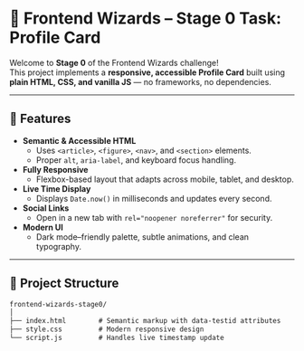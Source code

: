 # 🚀 Frontend Wizards – Stage 0 Task: Profile Card

Welcome to **Stage 0** of the Frontend Wizards challenge!  
This project implements a **responsive, accessible Profile Card** built using **plain HTML, CSS, and vanilla JS** — no frameworks, no dependencies.

---

## 🧩 Features

- **Semantic & Accessible HTML**
  - Uses `<article>`, `<figure>`, `<nav>`, and `<section>` elements.
  - Proper `alt`, `aria-label`, and keyboard focus handling.
- **Fully Responsive**
  - Flexbox-based layout that adapts across mobile, tablet, and desktop.
- **Live Time Display**
  - Displays `Date.now()` in milliseconds and updates every second.
- **Social Links**
  - Open in a new tab with `rel="noopener noreferrer"` for security.
- **Modern UI**
  - Dark mode–friendly palette, subtle animations, and clean typography.

---

## 🧱 Project Structure

```txt
frontend-wizards-stage0/
│
├── index.html        # Semantic markup with data-testid attributes
├── style.css         # Modern responsive design
└── script.js         # Handles live timestamp update
